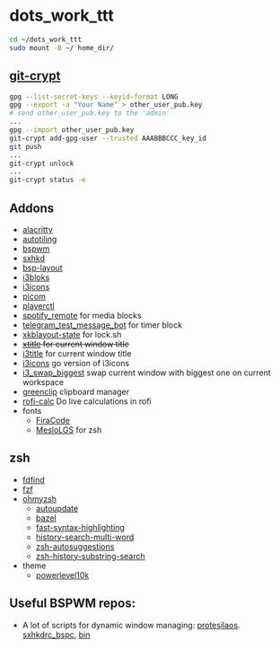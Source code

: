 # dots_work_ttt

```bash
cd ~/dots_work_ttt
sudo mount -B ~/ home_dir/
```
## [git-crypt](https://github.com/AGWA/git-crypt)
```bash
gpg --list-secret-keys --keyid-format LONG
gpg --export -a "Your Name" > other_user_pub.key
# send other_user_pub.key to the 'admin'
...
gpg --import other_user_pub.key
git-crypt add-gpg-user --trusted AAABBBCCC_key_id
git push
...
git-crypt unlock
...
git-crypt status -e
```


## Addons
* [alacritty](https://github.com/alacritty/alacritty)
* [autotiling](https://github.com/nwg-piotr/autotiling)
* [bspwm](https://github.com/baskerville/bspwm)
* [sxhkd](https://github.com/baskerville/sxhkd)
* [bsp-layout](https://github.com/phenax/bsp-layout)
* [i3bloks](https://github.com/ivanmilov/i3blocks)
* [i3icons](https://github.com/nwhirschfeld/i3icons2)
* [picom](https://github.com/yshui/picom)
* [playerctl](https://github.com/altdesktop/playerctl)
* [spotify_remote](https://github.com/ivanmilov/spotify_remote) for media blocks
* [telegram_test_message_bot](https://github.com/ivanmilov/telegram_test_message_bot) for timer block
* [xkblayout-state](https://github.com/nonpop/xkblayout-state) for lock.sh
* ~~[xtitle](https://github.com/baskerville/xtitle) for current window title~~
* [i3title](https://github.com/ivanmilov/i3title) for current window title
* [i3icons](https://github.com/ivanmilov/i3icons2) go version of i3icons
* [i3_swap_biggest](https://github.com/ivanmilov/i3_swap_biggest) swap current window with biggest one on current workspace
* [greenclip](https://github.com/erebe/greenclip) clipboard manager
* [rofi-calc](https://github.com/svenstaro/rofi-calc) Do live calculations in rofi
* fonts
  * [FiraCode](https://github.com/ryanoasis/nerd-fonts/tree/master/patched-fonts/FiraCode)
  * [MesloLGS](https://github.com/romkatv/powerlevel10k#meslo-nerd-font-patched-for-powerlevel10k) for zsh
## zsh
* [fdfind](https://github.com/sharkdp/fd#installation)
* [fzf](https://github.com/junegunn/fzf)
* [ohmyzsh](https://github.com/ohmyzsh/ohmyzsh)
  * [autoupdate](https://github.com/TamCore/autoupdate-oh-my-zsh-plugins)
  * [bazel](https://github.com/jackwish/bazel)
  * [fast-syntax-highlighting](https://github.com/zdharma/fast-syntax-highlighting.git)
  * [history-search-multi-word](https://github.com/zdharma/history-search-multi-word)
  * [zsh-autosuggestions](https://github.com/zsh-users/zsh-autosuggestions)
  * [zsh-history-substring-search](https://github.com/zsh-users/zsh-history-substring-search)
* theme
  * [powerlevel10k](https://github.com/romkatv/powerlevel10k)


## Useful BSPWM repos:
* A lot of scripts for dynamic window managing: [protesilaos](https://gitlab.com/protesilaos/dotfiles/-/tree/v2.2.0/). [sxhkdrc_bspc](https://gitlab.com/protesilaos/dotfiles/-/blob/v2.2.0/bspwm/.config/sxhkd/sxhkdrc_bspc), [bin](https://gitlab.com/protesilaos/dotfiles/-/tree/v2.2.0/bin/bin)
